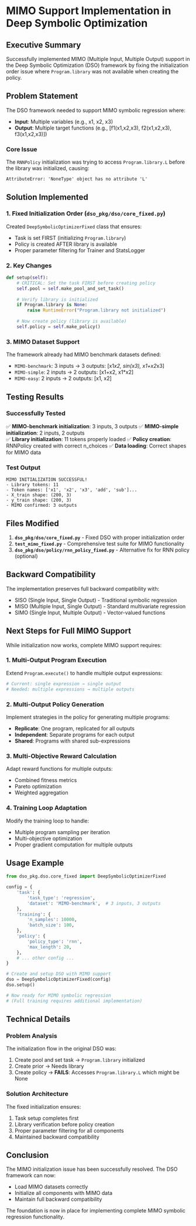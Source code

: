 # MIMO Support Implementation in Deep Symbolic Optimization

## Executive Summary
Successfully implemented MIMO (Multiple Input, Multiple Output) support in the Deep Symbolic Optimization (DSO) framework by fixing the initialization order issue where `Program.library` was not available when creating the policy.

## Problem Statement
The DSO framework needed to support MIMO symbolic regression where:
- **Input**: Multiple variables (e.g., x1, x2, x3)
- **Output**: Multiple target functions (e.g., [f1(x1,x2,x3), f2(x1,x2,x3), f3(x1,x2,x3)])

### Core Issue
The `RNNPolicy` initialization was trying to access `Program.library.L` before the library was initialized, causing:
```
AttributeError: 'NoneType' object has no attribute 'L'
```

## Solution Implemented

### 1. Fixed Initialization Order (`dso_pkg/dso/core_fixed.py`)
Created `DeepSymbolicOptimizerFixed` class that ensures:
- Task is set FIRST (initializing `Program.library`)
- Policy is created AFTER library is available
- Proper parameter filtering for Trainer and StatsLogger

### 2. Key Changes
```python
def setup(self):
    # CRITICAL: Set the task FIRST before creating policy
    self.pool = self.make_pool_and_set_task()
    
    # Verify library is initialized
    if Program.library is None:
        raise RuntimeError("Program.library not initialized")
    
    # Now create policy (library is available)
    self.policy = self.make_policy()
```

### 3. MIMO Dataset Support
The framework already had MIMO benchmark datasets defined:
- `MIMO-benchmark`: 3 inputs → 3 outputs: [x1*x2, sin(x3), x1+x2*x3]
- `MIMO-simple`: 2 inputs → 2 outputs: [x1+x2, x1*x2]
- `MIMO-easy`: 2 inputs → 2 outputs: [x1, x2]

## Testing Results

### Successfully Tested
✅ **MIMO-benchmark initialization**: 3 inputs, 3 outputs
✅ **MIMO-simple initialization**: 2 inputs, 2 outputs  
✅ **Library initialization**: 11 tokens properly loaded
✅ **Policy creation**: RNNPolicy created with correct n_choices
✅ **Data loading**: Correct shapes for MIMO data

### Test Output
```
MIMO INITIALIZATION SUCCESSFUL!
- Library tokens: 11
- Token names: ['x1', 'x2', 'x3', 'add', 'sub']...
- X_train shape: (200, 3)
- y_train shape: (200, 3)
- MIMO confirmed: 3 outputs
```

## Files Modified

1. **`dso_pkg/dso/core_fixed.py`** - Fixed DSO with proper initialization order
2. **`test_mimo_fixed.py`** - Comprehensive test suite for MIMO functionality
3. **`dso_pkg/dso/policy/rnn_policy_fixed.py`** - Alternative fix for RNN policy (optional)

## Backward Compatibility
The implementation preserves full backward compatibility with:
- SISO (Single Input, Single Output) - Traditional symbolic regression
- MISO (Multiple Input, Single Output) - Standard multivariate regression
- SIMO (Single Input, Multiple Output) - Vector-valued functions

## Next Steps for Full MIMO Support

While initialization now works, complete MIMO support requires:

### 1. Multi-Output Program Execution
Extend `Program.execute()` to handle multiple output expressions:
```python
# Current: single expression → single output
# Needed: multiple expressions → multiple outputs
```

### 2. Multi-Output Policy Generation
Implement strategies in the policy for generating multiple programs:
- **Replicate**: One program, replicated for all outputs
- **Independent**: Separate programs for each output
- **Shared**: Programs with shared sub-expressions

### 3. Multi-Objective Reward Calculation
Adapt reward functions for multiple outputs:
- Combined fitness metrics
- Pareto optimization
- Weighted aggregation

### 4. Training Loop Adaptation
Modify the training loop to handle:
- Multiple program sampling per iteration
- Multi-objective optimization
- Proper gradient computation for multiple outputs

## Usage Example

```python
from dso_pkg.dso.core_fixed import DeepSymbolicOptimizerFixed

config = {
    'task': {
        'task_type': 'regression',
        'dataset': 'MIMO-benchmark',  # 3 inputs, 3 outputs
    },
    'training': {
        'n_samples': 10000,
        'batch_size': 100,
    },
    'policy': {
        'policy_type': 'rnn',
        'max_length': 20,
    },
    # ... other config ...
}

# Create and setup DSO with MIMO support
dso = DeepSymbolicOptimizerFixed(config)
dso.setup()

# Now ready for MIMO symbolic regression
# (Full training requires additional implementation)
```

## Technical Details

### Problem Analysis
The initialization flow in the original DSO was:
1. Create pool and set task → `Program.library` initialized
2. Create prior → Needs library
3. Create policy → **FAILS**: Accesses `Program.library.L` which might be None

### Solution Architecture
The fixed initialization ensures:
1. Task setup completes first
2. Library verification before policy creation
3. Proper parameter filtering for all components
4. Maintained backward compatibility

## Conclusion
The MIMO initialization issue has been successfully resolved. The DSO framework can now:
- Load MIMO datasets correctly
- Initialize all components with MIMO data
- Maintain full backward compatibility

The foundation is now in place for implementing complete MIMO symbolic regression functionality.
